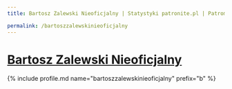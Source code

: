 ```yaml
---
title: Bartosz Zalewski Nieoficjalny | Statystyki patronite.pl | Patromierz

permalink: /bartoszzalewskinieoficjalny
---
```


# [Bartosz Zalewski Nieoficjalny](https://patronite.pl/bartoszzalewskinieoficjalny)

{% include profile.md name="bartoszzalewskinieoficjalny" prefix="b" %}
